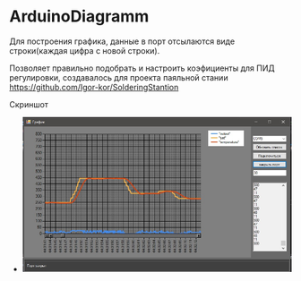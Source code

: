 # ArduinoDiagramm

Для построения графика, данные в порт отсылаются  виде строки(каждая цифра с новой строки).

Позволяет правильно подобрать и настроить коэфициенты для ПИД регулировки, создавалось для проекта паяльной стании https://github.com/Igor-kor/SolderingStantion

Скриншот
- ![скрин](https://github.com/Igor-kor/ArduinoDiagramm/blob/master/img/screenshot.jpg)
